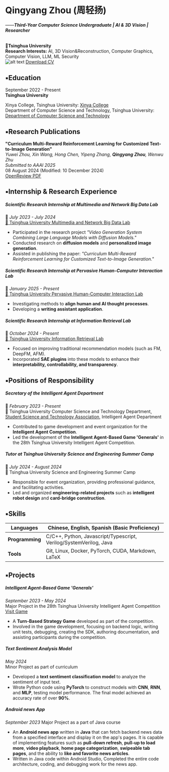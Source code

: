 # Qingyang Zhou (周轻扬)
###### ——**Third-Year Computer Science Undergraduate | AI & 3D Vision | Researcher**

**📍Tsinghua University**  
**Research Interests:** AI, 3D Vision&Reconstruction, Computer Graphics, Computer Vision, LLM, ML Security  
![alt text](pic2.jpg)
[Download CV](CV_zqy.pdf)

## **▪️Education**  

September 2022 - Present  
**Tsinghua University**

Xinya College, Tsinghua University: [Xinya College](https://www.xyc.tsinghua.edu.cn/en/)  
Department of Computer Science and Technology, Tsinghua University: [Department of Computer Science and Technology](https://www.cs.tsinghua.edu.cn/csen/)  



## **▪️Research Publications**

**"Curriculum Multi-Reward Reinforcement Learning for Customized Text-to-Image Generation"**  
*Yuwei Zhou, Xin Wang, Hong Chen, Yipeng Zhang, **Qingyang Zhou**, Wenwu Zhu*  
*Submitted to AAAI 2025*  
08 August 2024 (Modified: 10 December 2024)  
[OpenReview PDF](https://openreview.net/pdf?id=kiGUqX6Gct)


## **▪️Internship & Research Experience**


##### **Scientific Research Internship at Multimedia and Network Big Data Lab** 

📅 *July 2023 - July 2024*  
[📍 Tsinghua University Multimedia and Network Big Data Lab](https://mn.cs.tsinghua.edu.cn/index/index.html)  

- Participated in the research project *"Video Generation System Combining Large Language Models with Diffusion Models."*  
- Conducted research on **diffusion models** and **personalized image generation**.  
- Assisted in publishing the paper: *"Curriculum Multi-Reward Reinforcement Learning for Customized Text-to-Image Generation."*


##### **Scientific Research Internship at Pervasive Human-Computer Interaction Lab**  

📅 *January 2025 - Present*  
[📍 Tsinghua University Pervasive Human-Computer Interaction Lab](https://pi.cs.tsinghua.edu.cn/)  

  - Investigating methods to **align human and AI thought processes**.  
  - Developing a **writing assistant application**.


##### **Scientific Research Internship at Information Retrieval Lab** 

📅 *October 2024 - Present*  
[📍 Tsinghua University Information Retrieval Lab](http://www.thuir.cn/)  

  - Focused on improving traditional recommendation models (such as FM, DeepFM, AFM).  
  - Incorporated **SAE plugins** into these models to enhance their **interpretability, controllability, and transparency**.




## **▪️Positions of Responsibility**

##### **Secretary of the Intelligent Agent Department**  
📅 *February 2023 - Present*  
📍 Tsinghua University Computer Science and Technology Department, [ Student Science and Technology Association](https://net9.org/home/), Intelligent Agent Department

- Contributed to game development and event organization for the **Intelligent Agent Competition**.  
- Led the development of the **Intelligent Agent-Based Game 'Generals'** in the 28th Tsinghua University Intelligent Agent Competition.


##### **Tutor at Tsinghua University Science and Engineering Summer Camp**  

📅 *July 2024 - August 2024*  
📍 Tsinghua University Science and Engineering Summer Camp  

- Responsible for event organization, providing professional guidance, and facilitating activities.  
- Led and organized **engineering-related projects** such as **intelligent robot design** and **card-bridge construction**.






## ▪️**Skills**

| **Languages**        | Chinese, English, Spanish (Basic Proficiency) |  
|----------------------|----------------------------------------------|  
| **Programming**       | C/C++, Python, Javascript/Typescript, Verilog/SystemVerilog, Java |  
| **Tools**             | Git, Linux, Docker, PyTorch, CUDA, Markdown, LaTeX |  




## ▪️**Projects**

##### **Intelligent Agent-Based Game 'Generals'**  

*September 2023 - May 2024*  
Major Project in the 28th Tsinghua University Intelligent Agent Competition  
[Visit Game](https://www.saiblo.net/game/35)  

- A **Turn-Based Strategy Game** developed as part of the competition.  
- Involved in the game development, focusing on backend logic, writing unit tests, debugging, creating the SDK, authoring documentation, and assisting participants during the competition.


##### **Text Sentiment Analysis Model**  


*May 2024*  
Minor Project as part of curriculum  

- Developed a **text sentiment classification model** to analyze the sentiment of input text.  
- Wrote Python code using **PyTorch** to construct models with **CNN**, **RNN**, and **MLP**, testing model performance. The final model achieved an accuracy rate of over **90%**.

##### **Android news App**

*September 2023*
Major Project as a part of Java course

- An **Android news app** written in **Java** that can fetch backend news data from a specified interface and display it on the app's pages. It is capable of implementing features such as **pull-down refresh**, **pull-up to load more**, **video playback**, **home page categorization**, **swipeable tab pages**, and the ability to **like and favorite news articles**.
- Written in Java code within Android Studio, Completed the entire code architecture, coding, and debugging work for the news app. 
